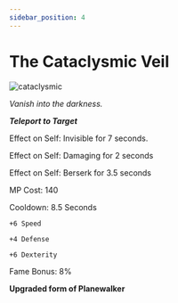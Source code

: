 ```yaml
---
sidebar_position: 4
---
```


# The Cataclysmic Veil

![cataclysmic](https://vwiki.valorserver.com/api/item/picture/the%20cataclysmic%20veil)

<i>Vanish into the darkness.</i>

***Teleport to Target***

Effect on Self: Invisible for 7 seconds.

Effect on Self: Damaging for 2 seconds 

Effect on Self: Berserk for 3.5 seconds

MP Cost: 140 

Cooldown: 8.5 Seconds

    +6 Speed
    
    +4 Defense
    
    +6 Dexterity

Fame Bonus: 8%

**Upgraded form of Planewalker**
